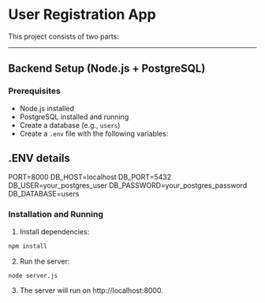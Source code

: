 # User Registration App

This project consists of two parts:

---

## Backend Setup (Node.js + PostgreSQL)

### Prerequisites

- Node.js installed
- PostgreSQL installed and running
- Create a database (e.g., `users`)
- Create a `.env` file with the following variables:

## .ENV details

PORT=8000
DB_HOST=localhost
DB_PORT=5432
DB_USER=your_postgres_user
DB_PASSWORD=your_postgres_password
DB_DATABASE=users

### Installation and Running

1. Install dependencies:

```bash
npm install
```

2. Run the server:

```bash
node server.js
```

3. The server will run on http://localhost:8000.
